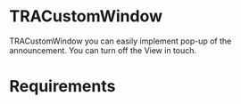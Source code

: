 TRACustomWindow
===============

TRACustomWindow you can easily implement pop-up of the announcement. You can turn off the View in touch.

Requirements
===============
